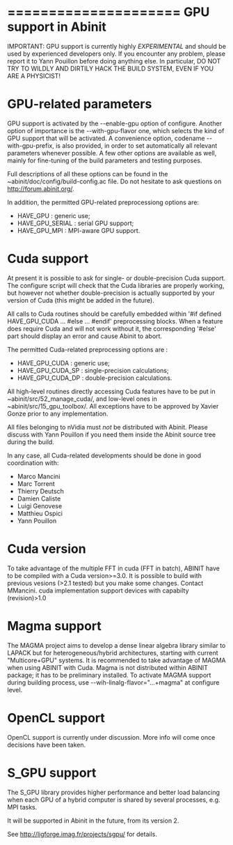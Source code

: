 =====================
GPU support in Abinit
=====================

  IMPORTANT: GPU support is currently highly *EXPERIMENTAL* and should
             be used by experienced developers only. If you encounter
             any problem, please report it to Yann Pouillon before doing
             anything else. In particular, DO NOT TRY TO WILDLY AND
             DIRTILY HACK THE BUILD SYSTEM, EVEN IF YOU ARE A PHYSICIST!


GPU-related parameters
======================

GPU support is activated by the --enable-gpu option of configure.
Another option of importance is the --with-gpu-flavor one, which selects
the kind of GPU support that will be activated. A convenience option,
codename --with-gpu-prefix, is also provided, in order to set
automatically all relevant parameters whenever possible. A few other
options are available as well, mainly for fine-tuning of the build
parameters and testing purposes.

Full descriptions of all these options can be found in the
~abinit/doc/config/build-config.ac file. Do not hesitate to ask
questions on http://forum.abinit.org/.

In addition, the permitted GPU-related preprocessiong options are:

  * HAVE_GPU        : generic use;
  * HAVE_GPU_SERIAL : serial GPU support;
  * HAVE_GPU_MPI    : MPI-aware GPU support.


Cuda support
============

At present it is possible to ask for single- or double-precision Cuda
support. The configure script will check that the Cuda libraries are
properly working, but however not whether double-precision is actually
supported by your version of Cuda (this might be added in the future).

All calls to Cuda routines should be carefully embedded within
'#if defined HAVE_GPU_CUDA ... #else ... #endif' preprocessing blocks.
When a feature does require Cuda and will not work without it, the
corresponding '#else' part should display an error and cause Abinit to
abort.

The permitted Cuda-related preprocessing options are :

  * HAVE_GPU_CUDA    : generic use;
  * HAVE_GPU_CUDA_SP : single-precision calculations;
  * HAVE_GPU_CUDA_DP : double-precision calculations.

All high-level routines directly accessing Cuda features have to be put
in ~abinit/src/52_manage_cuda/, and low-level ones in
~abinit/src/15_gpu_toolbox/. All exceptions have to be approved by
Xavier Gonze prior to any implementation.

All files belonging to nVidia must *not* be distributed with Abinit.
Please discuss with Yann Pouillon if you need them inside the Abinit
source tree during the build.

In any case, all Cuda-related developments should be done in good
coordination with:

  * Marco Mancini
  * Marc Torrent
  * Thierry Deutsch
  * Damien Caliste
  * Luigi Genovese
  * Matthieu Ospici
  * Yann Pouillon

Cuda version
============
To take advantage of the multiple FFT in cuda (FFT in batch), ABINIT
have to be compiled with a Cuda version>=3.0.
It is possible to build with previous vesions (>2.1 tested) but you
make some changes. Contact MMancini.
cuda implementation support devices with capabilty (revision)>1.0

Magma support
=============
The MAGMA project aims to develop a dense linear algebra library similar
to LAPACK but for heterogeneous/hybrid architectures, starting
with current "Multicore+GPU" systems.
It is recommended to take advantage of MAGMA when using ABINIT with
Cuda.
Magma is not distributed within ABINIT package; it has to be preliminary
installed. To activate MAGMA support during building process, use
--wih-linalg-flavor="...+magma" at configure level.

OpenCL support
==============

OpenCL support is currently under discussion. More info will come once
decisions have been taken.


S_GPU support
=============

The S_GPU library provides higher performance and better load balancing
when each GPU of a hybrid computer is shared by several processes, e.g.
MPI tasks.

It will be supported in Abinit in the future, from its version 2.

See http://ligforge.imag.fr/projects/sgpu/ for details.

